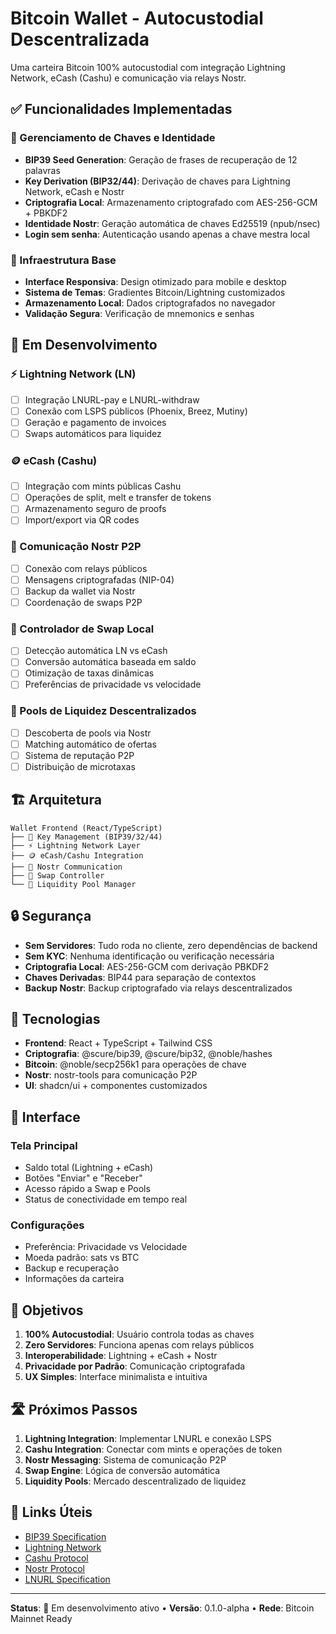 # Bitcoin Wallet - Autocustodial Descentralizada

Uma carteira Bitcoin 100% autocustodial com integração Lightning Network, eCash (Cashu) e comunicação via relays Nostr.

## ✅ Funcionalidades Implementadas

### 🔐 Gerenciamento de Chaves e Identidade
- **BIP39 Seed Generation**: Geração de frases de recuperação de 12 palavras
- **Key Derivation (BIP32/44)**: Derivação de chaves para Lightning Network, eCash e Nostr
- **Criptografia Local**: Armazenamento criptografado com AES-256-GCM + PBKDF2
- **Identidade Nostr**: Geração automática de chaves Ed25519 (npub/nsec)
- **Login sem senha**: Autenticação usando apenas a chave mestra local

### 🔧 Infraestrutura Base
- **Interface Responsiva**: Design otimizado para mobile e desktop
- **Sistema de Temas**: Gradientes Bitcoin/Lightning customizados
- **Armazenamento Local**: Dados criptografados no navegador
- **Validação Segura**: Verificação de mnemonics e senhas

## 🚧 Em Desenvolvimento

### ⚡ Lightning Network (LN)
- [ ] Integração LNURL-pay e LNURL-withdraw
- [ ] Conexão com LSPS públicos (Phoenix, Breez, Mutiny)
- [ ] Geração e pagamento de invoices
- [ ] Swaps automáticos para liquidez

### 🪙 eCash (Cashu)
- [ ] Integração com mints públicas Cashu
- [ ] Operações de split, melt e transfer de tokens
- [ ] Armazenamento seguro de proofs
- [ ] Import/export via QR codes

### 📡 Comunicação Nostr P2P
- [ ] Conexão com relays públicos
- [ ] Mensagens criptografadas (NIP-04)
- [ ] Backup da wallet via Nostr
- [ ] Coordenação de swaps P2P

### 🔄 Controlador de Swap Local
- [ ] Detecção automática LN vs eCash
- [ ] Conversão automática baseada em saldo
- [ ] Otimização de taxas dinâmicas
- [ ] Preferências de privacidade vs velocidade

### 🌊 Pools de Liquidez Descentralizados
- [ ] Descoberta de pools via Nostr
- [ ] Matching automático de ofertas
- [ ] Sistema de reputação P2P
- [ ] Distribuição de microtaxas

## 🏗️ Arquitetura

```
Wallet Frontend (React/TypeScript)
├── 🔐 Key Management (BIP39/32/44)
├── ⚡ Lightning Network Layer
├── 🪙 eCash/Cashu Integration  
├── 📡 Nostr Communication
├── 🔄 Swap Controller
└── 🌊 Liquidity Pool Manager
```

## 🔒 Segurança

- **Sem Servidores**: Tudo roda no cliente, zero dependências de backend
- **Sem KYC**: Nenhuma identificação ou verificação necessária
- **Criptografia Local**: AES-256-GCM com derivação PBKDF2
- **Chaves Derivadas**: BIP44 para separação de contextos
- **Backup Nostr**: Backup criptografado via relays descentralizados

## 🚀 Tecnologias

- **Frontend**: React + TypeScript + Tailwind CSS
- **Criptografia**: @scure/bip39, @scure/bip32, @noble/hashes
- **Bitcoin**: @noble/secp256k1 para operações de chave
- **Nostr**: nostr-tools para comunicação P2P
- **UI**: shadcn/ui + componentes customizados

## 📱 Interface

### Tela Principal
- Saldo total (Lightning + eCash)
- Botões "Enviar" e "Receber"  
- Acesso rápido a Swap e Pools
- Status de conectividade em tempo real

### Configurações
- Preferência: Privacidade vs Velocidade
- Moeda padrão: sats vs BTC
- Backup e recuperação
- Informações da carteira

## 🎯 Objetivos

1. **100% Autocustodial**: Usuário controla todas as chaves
2. **Zero Servidores**: Funciona apenas com relays públicos
3. **Interoperabilidade**: Lightning + eCash + Nostr
4. **Privacidade por Padrão**: Comunicação criptografada
5. **UX Simples**: Interface minimalista e intuitiva

## 🛣️ Próximos Passos

1. **Lightning Integration**: Implementar LNURL e conexão LSPS
2. **Cashu Integration**: Conectar com mints e operações de token
3. **Nostr Messaging**: Sistema de comunicação P2P
4. **Swap Engine**: Lógica de conversão automática
5. **Liquidity Pools**: Mercado descentralizado de liquidez

## 🔗 Links Úteis

- [BIP39 Specification](https://github.com/bitcoin/bips/blob/master/bip-0039.mediawiki)
- [Lightning Network](https://lightning.network/)
- [Cashu Protocol](https://cashu.space/)
- [Nostr Protocol](https://nostr.com/)
- [LNURL Specification](https://github.com/lnurl/luds)

---

**Status**: 🚧 Em desenvolvimento ativo • **Versão**: 0.1.0-alpha • **Rede**: Bitcoin Mainnet Ready